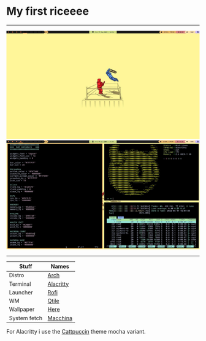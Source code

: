# My first riceeee
---

![alt text](/screenshots/desktop2.jpg "Screen shot")
![alt text](/screenshots/desktop.jpg "Screen shot")

---

|Stuff      	|	Names		|
|---------------|---------------|
|Distro			| [Arch](https://wiki.archlinux.org/title/Arch_Linux)|
|Terminal		| [Alacritty](https://github.com/alacritty/alacritty)|
|Launcher		| [Rofi](https://github.com/davatorium/rofi)|
|WM				| [Qtile](https://github.com/qtile/qtile)|
|Wallpaper		| [Here](https://github.com/Harshit-T/Wallpapers)|
|System fetch	| [Macchina](https://github.com/Macchina-CLI/macchina)|


For Alacritty i use the [Cattpuccin](https://github.com/catppuccin/alacritty) theme mocha variant.